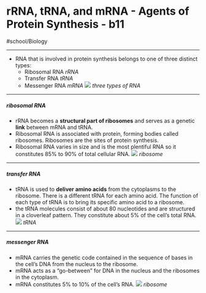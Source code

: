 # rRNA, tRNA, and mRNA - Agents of Protein Synthesis - b11
#school/Biology
- - - -
* RNA that is involved in protein synthesis belongs to one of three distinct types:
	* Ribosomal RNA _rRNA_
	* Transfer RNA _tRNA_
	* Messenger RNA _mRNA_
![](rRNA,%20tRNA,%20and%20mRNA%20-%20Agents%20of%20Protein%20Synthesis%20-%20b11/types-of-rna_med.jpg)
_three types of RNA_
- - - -
##### ribosomal RNA
* rRNA becomes a **structural part of ribosomes** and serves as a genetic **link** between mRNA and tRNA.
* Ribosomal RNA is associated with protein, forming bodies called ribosomes. Ribosomes are the sites of protein synthesis.
* Ribosomal RNA varies in size and is the most plentiful RNA so it constitutes 85% to 90% of total cellular RNA.
![](rRNA,%20tRNA,%20and%20mRNA%20-%20Agents%20of%20Protein%20Synthesis%20-%20b11/oxzazolores.jpg)
_ribosome_
- - - -
##### transfer RNA
* tRNA is used to **deliver amino acids** from the cytoplasms to the ribosome. There is a different tRNA for each amino acid. The function of each type of tRNA is to bring its specific amino acid to a ribosome.
* the tRNA molecules consist of about 80 nucleotides and are structured in a cloverleaf pattern. They constitute about 5% of the cell’s total RNA.
![](rRNA,%20tRNA,%20and%20mRNA%20-%20Agents%20of%20Protein%20Synthesis%20-%20b11/fig09_01a.jpg)
_tRNA_
- - - -
##### messenger RNA
* mRNA carries the genetic code contained in the sequence of bases in the cell’s DNA from the nucleus to the ribosome.
* mRNA acts as a “go-between” for DNA in the nucleus and the ribosomes in the cytoplasm.
* mRNA constitutes 5% to 10% of the cell’s RNA.
![](rRNA,%20tRNA,%20and%20mRNA%20-%20Agents%20of%20Protein%20Synthesis%20-%20b11/FEA4D7EC-0CC5-4AED-896F-7D59A1798C13.png)
_ribosome_


